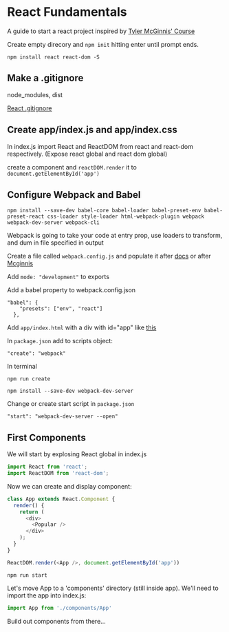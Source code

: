 # React Fundamentals

A guide to start a react project inspired by [Tyler McGinnis' Course](https://tylermcginnis.com/courses/react-fundamentals/)

Create empty direcory and `npm init` hitting enter until prompt ends.
```
npm install react react-dom -S
```

## Make a .gitignore

node_modules, dist

[React .gitignore](https://github.com/facebook/react/blob/master/.gitignore)

## Create app/index.js and app/index.css

In index.js import React and ReactDOM from react and react-dom respectively. (Expose react global and react dom global)

create a component <App> and `reactDOM.render` it to `document.getElementById('app')`

## Configure Webpack and Babel

```
npm install --save-dev babel-core babel-loader babel-preset-env babel-preset-react css-loader style-loader html-webpack-plugin webpack webpack-dev-server webpack-cli
````

Webpack is going to take your code at entry prop, use loaders to transform, and dum in file specified in output

Create a file called `webpack.config.js` and populate it after [docs](https://webpack.js.org/concepts/) or after [Mcginnis](https://github.com/tylermcginnis/react-fundamentals/blob/first-component/webpack.config.js)

Add `mode: "development"` to exports

Add a babel property to webpack.config.json

```  
"babel": {
    "presets": ["env", "react"]
  },
```

Add `app/index.html` with a div with id="app" like [this](https://github.com/tylermcginnis/react-fundamentals/blob/first-component/app/index.html)

In `package.json` add to scripts object:

`"create": "webpack"`

In terminal 

```
npm run create
```

```
npm install --save-dev webpack-dev-server
```

Change or create start script in `package.json`

`"start": "webpack-dev-server --open"`

## First Components

We will start by explosing React global in index.js

```js
import React from 'react';
import ReactDOM from 'react-dom';
```

Now we can create and display component:

```js
class App extends React.Component {
  render() {
    return (
      <div>
        <Popular />
      </div>
    );
  }
}

ReactDOM.render(<App />, document.getElementById('app'))
```

`npm run start`

Let's move App to a 'components' directory (still inside app). We'll need to import the app into index.js:

```js
import App from './components/App'
```

Build out components from there...






